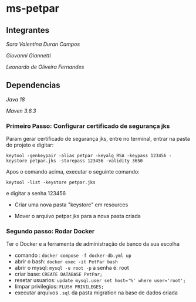 # ms-petpar
## Integrantes
*Sara Valentina Duran Campos*

*Giovanni Giannetti*

*Leonardo de Oliveira Fernandes*
## Dependencias
*Java 18*

*Maven 3.6.3*


### Primeiro Passo: Configurar certificado de segurança jks

Param gerar certificado de segurança jks, entre no terminal, entrar na pasta do projeto e digitar:

```keytool -genkeypair -alias petpar -keyalg RSA -keypass 123456 -keystore petpar.jks -storepass 123456 -validity 3650```

Apos o comando acima, executar o seguinte comando:

```keytool -list -keystore petpar.jks```

e digitar a senha 123456

- Criar uma nova pasta "keystore" em resources

- Mover o arquivo petpar.jks para a nova pasta criada


### Segundo passo: Rodar Docker
 Ter o Docker e a ferramenta de administração de banco da sua escolha
* comando : ```docker compose -f docker-db.yml up ```
* abrir o bash:  ```docker exec -it PetPar bash```
* abrir o mysql: ```mysql -u root -p``` a senha é: root
* criar base: ```CREATE DATABASE PetPar;```
* resetar usuarios: ```update mysql.user set host='%' where user='root';``` 
* limpar privilegios: ```FLUSH PRIVILEGES;```
* executar arquivos ```.sql``` da pasta migration na base de dados criada
